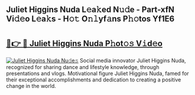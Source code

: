 ## Juliet Higgins Nuda L𝚎a𝚔ed N𝚞𝚍e - Part-xfN Vi𝚍𝚎o L𝚎a𝚔s - H𝚘𝚝 O𝚗𝚕yf𝚊ns P𝚑𝚘tos Yf1E6

# <h2><a href="http://kfexv6g.oniu.top/?m=Juliet+Higgins+Nuda">🔗👉 🔴 Juliet Higgins Nuda P𝚑ot𝚘𝚜 V𝚒d𝚎o</a></h2>

[![Juliet Higgins Nuda Nu𝚍e𝚜](https://i.imgur.com/0qMVB7G.gif)](http://kfexv6g.oniu.top/?m=Juliet+Higgins+Nuda)
Social media innovator Juliet Higgins Nuda, recognized for sharing dance and lifestyle knowledge, through presentations and vlogs. Motivational figure Juliet Higgins Nuda, famed for their exceptional accomplishments and dedication to creating a positive change in the world.  
